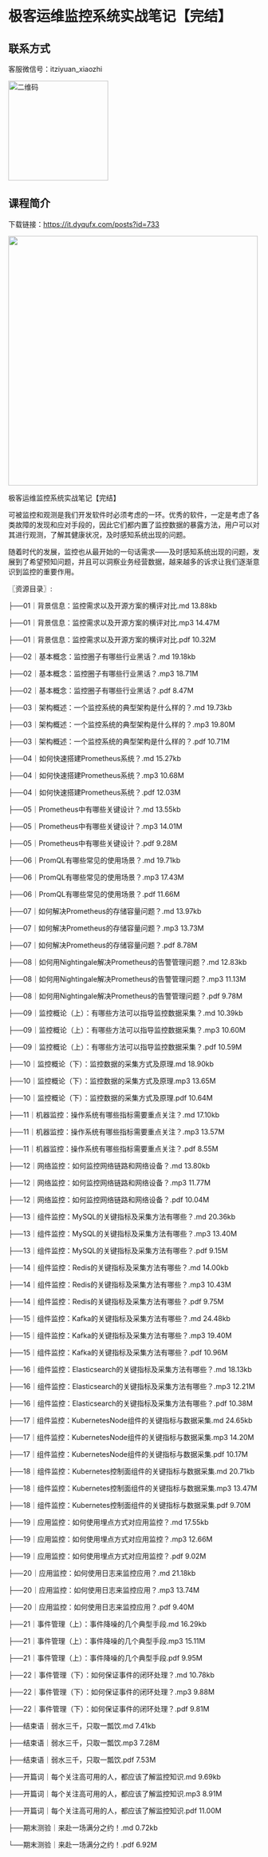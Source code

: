 # 极客运维监控系统实战笔记【完结】

## 联系方式

客服微信号：itziyuan_xiaozhi

<img src="https://ziyuanyun.oss-cn-guangzhou.aliyuncs.com/common/20240614073449/666b82192834a.jpg" width="200" height="200" alt="二维码">

## 课程简介

下载链接：https://it.dyqufx.com/posts?id=733

<img src="https://ziyuanyun.oss-cn-guangzhou.aliyuncs.com/yun/20240515152242/664462c2e817d.jpg" width="500" alt="">

  极客运维监控系统实战笔记【完结】



 可被监控和观测是我们开发软件时必须考虑的一环。优秀的软件，一定是考虑了各类故障的发现和应对手段的，因此它们都内置了监控数据的暴露方法，用户可以对其进行观测，了解其健康状况，及时感知系统出现的问题。

 随着时代的发展，监控也从最开始的一句话需求——及时感知系统出现的问题，发展到了希望预知问题，并且可以洞察业务经营数据，越来越多的诉求让我们逐渐意识到监控的重要作用。

 〖资源目录〗:

 ├──01｜背景信息：监控需求以及开源方案的横评对比.md 13.88kb

 ├──01｜背景信息：监控需求以及开源方案的横评对比.mp3 14.47M

 ├──01｜背景信息：监控需求以及开源方案的横评对比.pdf 10.32M

 ├──02｜基本概念：监控圈子有哪些行业黑话？.md 19.18kb

 ├──02｜基本概念：监控圈子有哪些行业黑话？.mp3 18.71M

 ├──02｜基本概念：监控圈子有哪些行业黑话？.pdf 8.47M

 ├──03｜架构概述：一个监控系统的典型架构是什么样的？.md 19.73kb

 ├──03｜架构概述：一个监控系统的典型架构是什么样的？.mp3 19.80M

 ├──03｜架构概述：一个监控系统的典型架构是什么样的？.pdf 10.71M

 ├──04｜如何快速搭建Prometheus系统？.md 15.27kb

 ├──04｜如何快速搭建Prometheus系统？.mp3 10.68M

 ├──04｜如何快速搭建Prometheus系统？.pdf 12.03M

 ├──05｜Prometheus中有哪些关键设计？.md 13.55kb

 ├──05｜Prometheus中有哪些关键设计？.mp3 14.01M

 ├──05｜Prometheus中有哪些关键设计？.pdf 9.28M

 ├──06｜PromQL有哪些常见的使用场景？.md 19.71kb

 ├──06｜PromQL有哪些常见的使用场景？.mp3 17.43M

 ├──06｜PromQL有哪些常见的使用场景？.pdf 11.66M

 ├──07｜如何解决Prometheus的存储容量问题？.md 13.97kb

 ├──07｜如何解决Prometheus的存储容量问题？.mp3 13.73M

 ├──07｜如何解决Prometheus的存储容量问题？.pdf 8.78M

 ├──08｜如何用Nightingale解决Prometheus的告警管理问题？.md 12.83kb

 ├──08｜如何用Nightingale解决Prometheus的告警管理问题？.mp3 11.13M

 ├──08｜如何用Nightingale解决Prometheus的告警管理问题？.pdf 9.78M

 ├──09｜监控概论（上）：有哪些方法可以指导监控数据采集？.md 10.39kb

 ├──09｜监控概论（上）：有哪些方法可以指导监控数据采集？.mp3 10.60M

 ├──09｜监控概论（上）：有哪些方法可以指导监控数据采集？.pdf 10.59M

 ├──10｜监控概论（下）：监控数据的采集方式及原理.md 18.90kb

 ├──10｜监控概论（下）：监控数据的采集方式及原理.mp3 13.65M

 ├──10｜监控概论（下）：监控数据的采集方式及原理.pdf 10.64M

 ├──11｜机器监控：操作系统有哪些指标需要重点关注？.md 17.10kb

 ├──11｜机器监控：操作系统有哪些指标需要重点关注？.mp3 13.57M

 ├──11｜机器监控：操作系统有哪些指标需要重点关注？.pdf 8.55M

 ├──12｜网络监控：如何监控网络链路和网络设备？.md 13.80kb

 ├──12｜网络监控：如何监控网络链路和网络设备？.mp3 11.77M

 ├──12｜网络监控：如何监控网络链路和网络设备？.pdf 10.04M

 ├──13｜组件监控：MySQL的关键指标及采集方法有哪些？.md 20.36kb

 ├──13｜组件监控：MySQL的关键指标及采集方法有哪些？.mp3 13.40M

 ├──13｜组件监控：MySQL的关键指标及采集方法有哪些？.pdf 9.15M

 ├──14｜组件监控：Redis的关键指标及采集方法有哪些？.md 14.00kb

 ├──14｜组件监控：Redis的关键指标及采集方法有哪些？.mp3 10.43M

 ├──14｜组件监控：Redis的关键指标及采集方法有哪些？.pdf 9.75M

 ├──15｜组件监控：Kafka的关键指标及采集方法有哪些？.md 24.48kb

 ├──15｜组件监控：Kafka的关键指标及采集方法有哪些？.mp3 19.40M

 ├──15｜组件监控：Kafka的关键指标及采集方法有哪些？.pdf 10.96M

 ├──16｜组件监控：Elasticsearch的关键指标及采集方法有哪些？.md 18.13kb

 ├──16｜组件监控：Elasticsearch的关键指标及采集方法有哪些？.mp3 12.21M

 ├──16｜组件监控：Elasticsearch的关键指标及采集方法有哪些？.pdf 10.38M

 ├──17｜组件监控：KubernetesNode组件的关键指标与数据采集.md 24.65kb

 ├──17｜组件监控：KubernetesNode组件的关键指标与数据采集.mp3 14.20M

 ├──17｜组件监控：KubernetesNode组件的关键指标与数据采集.pdf 10.17M

 ├──18｜组件监控：Kubernetes控制面组件的关键指标与数据采集.md 20.71kb

 ├──18｜组件监控：Kubernetes控制面组件的关键指标与数据采集.mp3 13.47M

 ├──18｜组件监控：Kubernetes控制面组件的关键指标与数据采集.pdf 9.70M

 ├──19｜应用监控：如何使用埋点方式对应用监控？.md 17.55kb

 ├──19｜应用监控：如何使用埋点方式对应用监控？.mp3 12.66M

 ├──19｜应用监控：如何使用埋点方式对应用监控？.pdf 9.02M

 ├──20｜应用监控：如何使用日志来监控应用？.md 21.18kb

 ├──20｜应用监控：如何使用日志来监控应用？.mp3 13.74M

 ├──20｜应用监控：如何使用日志来监控应用？.pdf 9.40M

 ├──21｜事件管理（上）：事件降噪的几个典型手段.md 16.29kb

 ├──21｜事件管理（上）：事件降噪的几个典型手段.mp3 15.11M

 ├──21｜事件管理（上）：事件降噪的几个典型手段.pdf 9.95M

 ├──22｜事件管理（下）：如何保证事件的闭环处理？.md 10.78kb

 ├──22｜事件管理（下）：如何保证事件的闭环处理？.mp3 9.88M

 ├──22｜事件管理（下）：如何保证事件的闭环处理？.pdf 9.81M

 ├──结束语｜弱水三千，只取一瓢饮.md 7.41kb

 ├──结束语｜弱水三千，只取一瓢饮.mp3 7.28M

 ├──结束语｜弱水三千，只取一瓢饮.pdf 7.53M

 ├──开篇词｜每个关注高可用的人，都应该了解监控知识.md 9.69kb

 ├──开篇词｜每个关注高可用的人，都应该了解监控知识.mp3 8.91M

 ├──开篇词｜每个关注高可用的人，都应该了解监控知识.pdf 11.00M

 ├──期末测验｜来赴一场满分之约！.md 0.72kb

 └──期末测验｜来赴一场满分之约！.pdf 6.92M

  